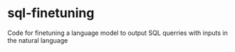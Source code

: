 # sql-finetuning
Code for finetuning a language model to output SQL querries with inputs in the natural language
